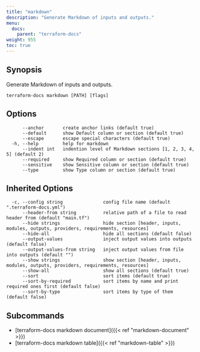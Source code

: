 ```yaml
---
title: "markdown"
description: "Generate Markdown of inputs and outputs."
menu:
  docs:
    parent: "terraform-docs"
weight: 955
toc: true
---
```


## Synopsis

Generate Markdown of inputs and outputs.

```console
terraform-docs markdown [PATH] [flags]
```

## Options

```console
      --anchor       create anchor links (default true)
      --default      show Default column or section (default true)
      --escape       escape special characters (default true)
  -h, --help         help for markdown
      --indent int   indention level of Markdown sections [1, 2, 3, 4, 5] (default 2)
      --required     show Required column or section (default true)
      --sensitive    show Sensitive column or section (default true)
      --type         show Type column or section (default true)
```

## Inherited Options

```console
  -c, --config string               config file name (default ".terraform-docs.yml")
      --header-from string          relative path of a file to read header from (default "main.tf")
      --hide strings                hide section [header, inputs, modules, outputs, providers, requirements, resources]
      --hide-all                    hide all sections (default false)
      --output-values               inject output values into outputs (default false)
      --output-values-from string   inject output values from file into outputs (default "")
      --show strings                show section [header, inputs, modules, outputs, providers, requirements, resources]
      --show-all                    show all sections (default true)
      --sort                        sort items (default true)
      --sort-by-required            sort items by name and print required ones first (default false)
      --sort-by-type                sort items by type of them (default false)
```

## Subcommands

- [terraform-docs markdown document]({{< ref "markdown-document" >}})
- [terraform-docs markdown table]({{< ref "markdown-table" >}})
